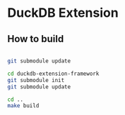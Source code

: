 # DuckDB Extension


## How to build

```sh

git submodule update

cd duckdb-extension-framework
git submodule init
git submodule update

cd ..
make build
```
